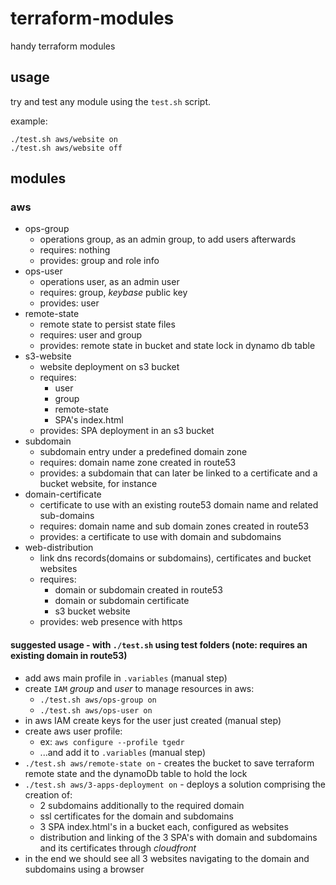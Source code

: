 # terraform-modules
handy terraform modules

## usage
try and test any module using the `test.sh` script.

example:

```
./test.sh aws/website on
./test.sh aws/website off
```

## modules

### aws

- ops-group
  - operations group, as an admin group, to add users afterwards
  - requires: nothing
  - provides: group and role info
- ops-user
  - operations user, as an admin user
  - requires: group, _keybase_ public key
  - provides: user
- remote-state
  - remote state to persist state files
  - requires: user and group
  - provides: remote state in bucket and state lock in dynamo db table
- s3-website
  - website deployment on s3 bucket
  - requires: 
    - user
    - group
    - remote-state
    - SPA's index.html
  - provides: SPA deployment in an s3 bucket
- subdomain
  - subdomain entry under a predefined domain zone
  - requires: domain name zone created in route53
  - provides: a subdomain that can later be linked to a certificate and a bucket website, for instance
- domain-certificate
  - certificate to use with an existing route53 domain name and related sub-domains
  - requires: domain name and sub domain zones created in route53
  - provides: a certificate to use with domain and subdomains
- web-distribution
  - link dns records(domains or subdomains), certificates and bucket websites
  - requires:
    - domain or subdomain created in route53
    - domain or subdomain certificate
    - s3 bucket website
  - provides: web presence with https


#### suggested usage - with `./test.sh` using test folders (note: requires an existing domain in route53)

- add aws main profile in `.variables` (manual step)
- create `IAM` _group_ and _user_ to manage resources in aws:
  - `./test.sh aws/ops-group on`
  - `./test.sh aws/ops-user on`
- in aws IAM create keys for the user just created (manual step)
- create aws user profile:
  - ex: `aws configure --profile tgedr`
  - ...and add it to `.variables` (manual step)
- `./test.sh aws/remote-state on` - creates the bucket to save terraform remote state and the dynamoDb table to hold the lock
- `./test.sh aws/3-apps-deployment on` - deploys a solution comprising the creation of:
  - 2 subdomains additionally to the required domain
  - ssl certificates for the domain and subdomains
  - 3 SPA index.html's in a bucket each, configured as websites
  - distribution and linking of the 3 SPA's with domain and subdomains and its certificates through _cloudfront_
- in the end we should see  all 3 websites navigating to the domain and subdomains using a browser


